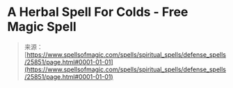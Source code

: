 <!--yml
category: 未分类
date: 2024-06-12 19:13:04
-->

# A Herbal Spell For Colds - Free Magic Spell

> 来源：[https://www.spellsofmagic.com/spells/spiritual_spells/defense_spells/25851/page.html#0001-01-01](https://www.spellsofmagic.com/spells/spiritual_spells/defense_spells/25851/page.html#0001-01-01)
